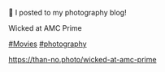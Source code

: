 🤖 I posted to my photography blog!

Wicked at AMC Prime

[\#<span>Movies</span>](https://social.lol/tags/Movies) [\#<span>photography</span>](https://social.lol/tags/photography)

[<span class="invisible">https://</span><span class="ellipsis">than-no.photo/wicked-at-amc-pr</span><span class="invisible">ime</span>](https://than-no.photo/wicked-at-amc-prime)